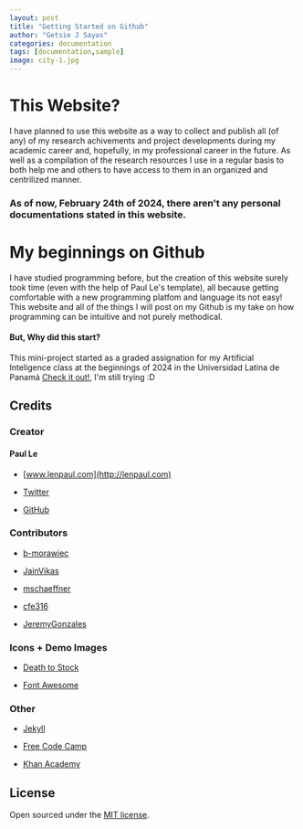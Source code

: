 ```yaml
---
layout: post
title: "Getting Started on Github"
author: "Getsie J Sayas"
categories: documentation
tags: [documentation,sample]
image: city-1.jpg
---
```

# This Website?
I have planned to use this website as a way to collect and publish all (of any) of my research achivements and project developments during my academic career and, hopefully, in my professional career in the future. As well as a compilation of the research resources I use in a regular basis to both help me and others to have access to them in an organized and centrilized manner. 

### As of now, February 24th of 2024, there aren't any personal documentations stated in this website. 


# My beginnings on Github
I have studied programming before, but the creation of this website surely took time (even with the help of Paul Le's template), all because getting comfortable with a new programming platfom and language its not easy! This website and all of the things I will post on my Github is my take on how programming can be intuitive and not purely methodical.  

#### But, Why did this start? 

This mini-project started as a graded assignation for my Artificial Inteligence class at the beginnings of 2024 in the Universidad Latina de Panamá [Check it out!](https://www.ulatina.edu.pa/), I'm still trying :D


## 

## Credits

### Creator

#### Paul Le

* [www.lenpaul.com](http://lenpaul.com)

* [Twitter](https://twitter.com/paululele)

* [GitHub](https://github.com/LeNPaul)

### Contributors

* [b-morawiec](https://github.com/b-morawiec)

* [JainVikas](https://github.com/JainVikas)

* [mschaeffner](https://github.com/mschaeffner)

* [cfe316](https://github.com/cfe316)

* [JeremyGonzales](https://github.com/JeremyGonzales)

### Icons + Demo Images

* [Death to Stock](https://deathtothestockphoto.com/)

* [Font Awesome](http://fontawesome.io/)

### Other

* [Jekyll](https://jekyllrb.com/)

* [Free Code Camp](https://www.freecodecamp.org)

* [Khan Academy](https://www.khanacademy.org/)

## License

Open sourced under the [MIT license](https://github.com/LeNPaul/Millennial/blob/gh-pages/LICENSE.md).
